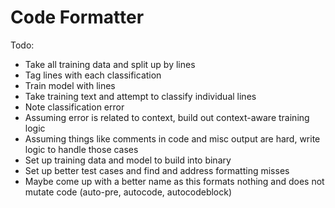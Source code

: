 # Code Formatter

Todo:
 - Take all training data and split up by lines
 - Tag lines with each classification
 - Train model with lines
 - Take training text and attempt to classify individual lines
 - Note classification error
 - Assuming error is related to context, build out context-aware training logic
 - Assuming things like comments in code and misc output are hard, write logic to handle those cases
 - Set up training data and model to build into binary
 - Set up better test cases and find and address formatting misses
 - Maybe come up with a better name as this formats nothing and does not mutate code (auto-pre, autocode, autocodeblock)
